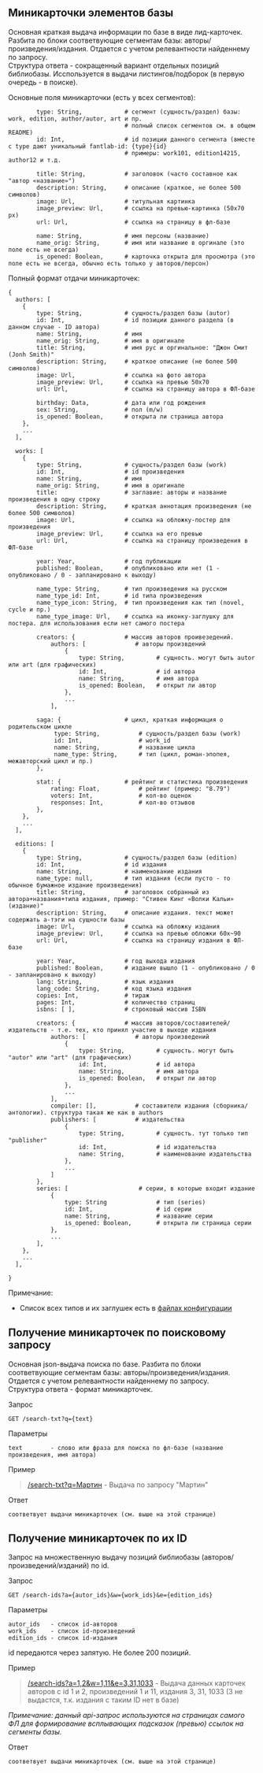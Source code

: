 ## Миникарточки элементов базы

Основная краткая выдача информации по базе в виде лид-карточек. Разбита по блоки соответвующие сегментам базы: авторы/произведения/издания. Отдается с учетом релевантности найденнему по запросу.  
Структура ответа - сокращенный вариант отдельных позиций библиобазы. Исспользуется в выдачи листингов/подборок (в первую очередь - в поиске).  

Основные поля миникарточки (есть у всех сегментов):
```
        type: String,            # сегмент (сущность/раздел) базы: work, edition, author/autor, art и пр. 
                                 # полный список сегментов см. в общем README)
        id: Int,                 # id позиции данного сегмента (вместе с type дают уникальный fantlab-id: {type}{id}
                                 # примеры: work101, edition14215, author12 и т.д.

        title: String,           # заголовок (часто составное как "автор «название»")
        description: String,     # описание (краткое, не более 500 символов)
        image: Url,              # титульная картинка
        image_preview: Url,      # ссылка на превью-картинка (50х70 px)
        url: Url,                # ссылка на страницу в фл-базе

        name: String,            # имя персоны (название)
        name_orig: String,       # имя или название в оргинале (это поле есть не всегда)
        is_opened: Boolean,      # карточка открыта для просмотра (это поле есть не всегда, обычно есть только у авторов/персон)
```



Полный формат отдачи миникарточек:
```
{
  authors: [
    {
        type: String,            # сущность/раздел базы (autor)
        id: Int,                 # id позиции данного раздела (в данном случае - ID автора)
        name: String,            # имя
        name_orig: String,       # имя в оригинале
        title: String,           # имя рус и оргинальное: "Джон Смит (Jonh Smith)"
        description: String,     # краткое описание (не более 500 символов)
        image: Url,              # ссылка на фото автора
        image_preview: Url,      # ссылка на превью 50х70
        url: Url,                # ссылка на страницу автора в ФЛ-базе

        birthday: Data,          # дата или год рождения
        sex: String,             # пол (m/w)
        is_opened: Boolean,      # открыта ли страница автора
    },
    ...
  ],

  works: [
    {
        type: String,            # сущность/раздел базы (work)
        id: Int,                 # id произведения
        name: String,            # имя
        name_orig: String,       # имя в оригинале
        title:                   # заглавие: авторы и название произведения в одну строку
        description: String,     # краткая аннотация произведения (не более 500 символов)
        image: Url,              # ссылка на обложку-постер для произведения
        image_preview: Url,      # ссылка на его превью
        url: Url,                # ссылка на страницу произведения в ФЛ-базе

        year: Year,              # год публикации
        published: Boolean,      # опубликовано или нет (1 - опубликовано / 0 - запланировано к выходу)

        name_type: String,       # тип произведения на русском
        name_type_id: Int,       # id типа произведения
        name_type_icon: String,  # тип произведения как тип (novel, cycle и пр.)
        name_type_image: Url,    # ссылка на иконку-заглушку для постера. для использования если нет самого постера

        creators: {              # массив авторов проивезедений.
            authors: [              # авторы произвдений
                {
                    type: String,         # сущность. могут быть autor или art (для графических)
                    id: Int,              # id автора
                    name: String,         # имя автора
                    is_opened: Boolean,   # открыт ли автор
                },
                ...
            ],

        saga: {                  # цикл, краткая информация о родительском цикле
             type: String,           # сущность/раздел базы (work)
             id: Int,                # work_id
             name: String,           # название цикла
             name_type: String,      # тип (цикл, роман-эпопея, межавторский цикл и пр.)
        },

        stat: {                  # рейтинг и статистика произведения
            rating: Float,           # рейтинг (пример: "8.79")
            voters: Int,             # кол-во оценок
            responses: Int,          # кол-во отзывов
        },
    },
    ...
  ],

  editions: [
    {
        type: String,            # сущность/раздел базы (edition)
        id: Int,                 # id издания
        name: String,            # наименование издания
        name_type: null,         # тип издания (если пусто - то обычное бумажное издание произведения)
        title: String,           # заголовок собранный из автора+названия+типа издания, пример: "Стивен Кинг «Волки Кальи» (издание)"
        description: String,     # описание издания. текст может содержать a-тэги на сущности базы
        image: Url,              # ссылка на обложку издания
        image_preview: Url,      # ссылка на превью обложки 60х~90
        url: Url,                # ссылка на страницу издания в ФЛ-базе

        year: Year,              # год выхода издания
        published: Boolean,      # издание вышло (1 - опубликовано / 0 - запланировано к выходу)
        lang: String,            # язык издания
        lang_code: String,       # код языка издания
        copies: Int,             # тираж
        pages: Int,              # количество страниц
        isbns: [ ],              # строковый массив ISBN

        creators: {              # массив авторов/составителей/издательств - т.е. тех, кто принял участие в выходе издания
            authors: [              # авторы произведений
                {
                    type: String,         # сущность. могут быть "autor" или "art" (для графических)
                    id: Int,              # id автора
                    name: String,         # имя автора
                    is_opened: Boolean,   # открыт ли автор
                },
                ...
            ],
            compiler: [],           # составители издания (сборника/антологии). структура такая же как в authors
            publishers: [           # издательства
                {
                    type: String,         # сущность. тут только тип "publisher"
                    id: Int,              # id издательства
                    name: String,         # наименование издательства
                },
                ...
            ]
        },
        series: [                    # серии, в которые входит издание
            {
                type: String              # тип (series) 
                id: Int,                  # id серии
                name: String,             # название серии
                is_opened: Boolean,       # открыта ли страница серии
            },
            ...
        ],
    },
    ...
  ],

}
```
Примечание:
* Список всех типов и их заглушек есть в [файлах конфигурации](conf.md#Типы-произведений)


## Получение миникарточек по поисковому запросу

Основная json-выдача поиска по базе. Разбита по блоки соответвующие сегментам базы: авторы/произведения/издания. Отдается с учетом релевантности найденнему по запросу.  
Структура ответа - формат миникарточек.

Запрос
```
GET /search-txt?q={text}
```

Параметры
```
text        - слово или фраза для поиска по фл-базе (название произведения, имя автора)
```

Пример
> [/search-txt?q=Мартин](https://api.fantlab.ru/search-txt?q=Мартин) - Выдача по запросу "Мартин"

Ответ
```
соответвует выдачи миникарточек (см. выше на этой странице)
```


## Получение миникарточек по их ID

Запрос на множественную выдачу позиций библиобазы (авторов/произведений/изданий) по id.  

Запрос
```
GET /search-ids?a={autor_ids}&w={work_ids}&e={edition_ids}
```

Параметры
```
autor_ids   - список id-авторов
work_ids    - список id-произведений
edition_ids - список id-издания
```
id передаются через запятую. Не более 200 позиций.

Пример
> [/search-ids?a=1,2&w=1,11&e=3,31,1033](https://api.fantlab.ru/search-ids?a=1,2&w=1,11&e=3,31,1033) - Выдача данных карточек авторов с id 1 и 2, произведений 1 и 11, издания 3, 31, 1033 (3 не выдастся, т.к. издания с таким ID нет в базе)

_Примечание: данный api-запрос используются на страницах самого ФЛ для формирование всплывающих подсказок (превью)  ссылок на сегменты базы._

Ответ
```
соответвует выдачи миникарточек (см. выше на этой странице)
```
